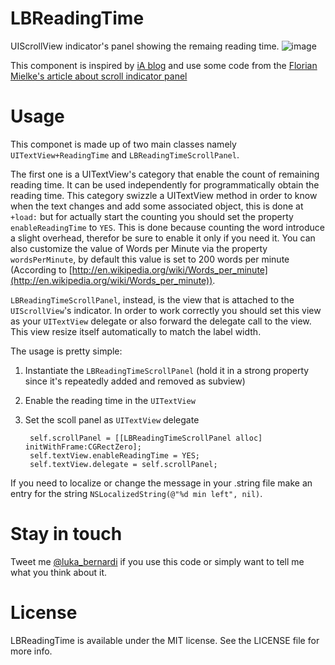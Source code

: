 LBReadingTime
=============

UIScrollView indicator's panel showing the remaing reading time.
![image](https://raw.github.com/lukabernardi/LBReadingTime/master/screenshot_remaining_time.png)

This component is inspired by [iA blog](http://informationarchitects.net/blog/) and use some code from the [Florian Mielke's article about scroll indicator panel](http://blog.madefm.com/post/13817640556/ios-devcorner-attaching-an-info-panel-to-a)


Usage
=====

This componet is made up of two main classes namely `UITextView+ReadingTime` and `LBReadingTimeScrollPanel`. 

The first one is a UITextView's category that enable the count of remaining reading time. It can be used independently for programmatically obtain the reading time. This category swizzle a UITextView method in order to know when the text changes and add some associated object, this is done at `+load:` but for actually start the counting you should set the property `enableReadingTime` to `YES`. This is done because counting the word introduce a slight overhead, therefor be sure to enable it only if you need it.
You can also customize the value of Words per Minute via the property `wordsPerMinute`, by default this value is set to 200 words per minute (According to [http://en.wikipedia.org/wiki/Words_per_minute](http://en.wikipedia.org/wiki/Words_per_minute)).

`LBReadingTimeScrollPanel`, instead, is the view that is attached to the `UIScrollView`'s indicator. In order to work correctly you should set this view as your `UITextView` delegate or also forward the delegate call to the view. This view resize itself automatically to match the label width.

The usage is pretty simple:

1. Instantiate the `LBReadingTimeScrollPanel` (hold it in a strong property since it's repeatedly added and removed as subview)
2. Enable the reading time in the `UITextView`
3. Set the scoll panel as `UITextView` delegate

		self.scrollPanel = [[LBReadingTimeScrollPanel alloc] initWithFrame:CGRectZero];
		self.textView.enableReadingTime = YES;
		self.textView.delegate = self.scrollPanel;
    
    
 If you need to localize or change the message in your .string file make an entry for the string `NSLocalizedString(@"%d min left", nil)`.
 
Stay in touch
============

Tweet me [@luka_bernardi](https://twitter.com/luka_bernardi) if you use this code or simply want to tell me what you think about it.

License
============
LBReadingTime is available under the MIT license. See the LICENSE file for more info.